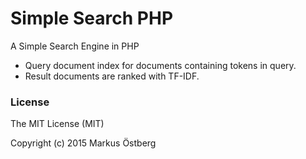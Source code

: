 # Simple Search PHP
A Simple Search Engine in PHP

- Query document index for documents containing tokens in query.
- Result documents are ranked with TF-IDF.

### License

The MIT License (MIT)

Copyright (c) 2015 Markus Östberg